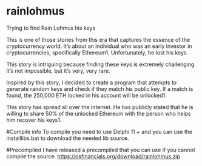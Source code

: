 # rainlohmus
Trying to find Rain Lohmus his keys


This is one of those stories from this era that captures the essence of the cryptocurrency world. It’s about an individual who was an early investor in cryptocurrencies, specifically Ethereum1. Unfortunately, he lost his keys.

This story is intriguing because finding these keys is extremely challenging. It’s not impossible, but it’s very, very rare.

Inspired by this story, I decided to create a program that attempts to generate random keys and check if they match his public key. If a match is found, the 250,000 ETH locked in his account will be unlocked1.

This story has spread all over the internet. He has publicly stated that he is willing to share 50% of the unlocked Ethereum with the person who helps him recover his keys1.

#Compile info
To compile you need to use Delphi 11 + 
and you can use the installlibs.bat to download the needed lib source.

#Precompiled 
I have released a precompiled that you can use if you cannot compile the source.
https://osfinancials.org/download/rainlohmus.zip
